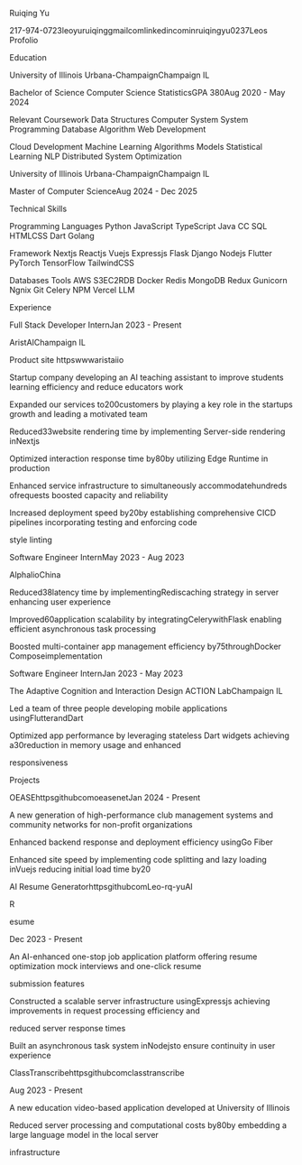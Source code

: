 



Ruiqing Yu

217-974-0723leoyuruiqinggmailcomlinkedincominruiqingyu0237Leos Profolio

Education

University of Illinois Urbana-ChampaignChampaign IL

Bachelor of Science Computer Science  StatisticsGPA 380Aug 2020 - May 2024



Relevant Coursework  Data Structures Computer System System Programming Database Algorithm Web Development

Cloud Development Machine Learning Algorithms  Models Statistical Learning NLP Distributed System Optimization

University of Illinois Urbana-ChampaignChampaign IL

Master of Computer ScienceAug 2024 - Dec 2025

Technical Skills

Programming Languages  Python JavaScript TypeScript Java CC SQL HTMLCSS Dart Golang

Framework  Nextjs Reactjs Vuejs Expressjs Flask Django Nodejs Flutter PyTorch TensorFlow TailwindCSS

Databases  Tools  AWS S3EC2RDB Docker Redis MongoDB Redux Gunicorn Ngnix Git Celery NPM Vercel LLM

Experience

Full Stack Developer InternJan 2023 - Present

AristAIChampaign IL



Product site  httpswwwaristaiio



Startup company developing an AI teaching assistant to improve students learning efficiency and reduce educators work



Expanded our services to200customers by playing a key role in the startups growth and leading a motivated team



Reduced33website rendering time by implementing Server-side rendering inNextjs



Optimized interaction response time by80by utilizing Edge Runtime in production



Enhanced service infrastructure to simultaneously accommodatehundreds ofrequests boosted capacity and reliability



Increased deployment speed by20by establishing comprehensive CICD pipelines incorporating testing and enforcing code

style linting

Software Engineer InternMay 2023 - Aug 2023

AlphalioChina



Reduced38latency time by implementingRediscaching strategy in server enhancing user experience



Improved60application scalability by integratingCelerywithFlask enabling efficient asynchronous task processing



Boosted multi-container app management efficiency by75throughDocker Composeimplementation

Software Engineer InternJan 2023 - May 2023

The Adaptive Cognition and Interaction Design ACTION LabChampaign IL



Led a team of three people developing mobile applications usingFlutterandDart



Optimized app performance by leveraging stateless Dart widgets achieving a30reduction in memory usage and enhanced

responsiveness

Projects

OEASEhttpsgithubcomoeasenetJan 2024 - Present



A new generation of high-performance club management systems and community networks for non-profit organizations



Enhanced backend response and deployment efficiency usingGo Fiber



Enhanced site speed by implementing code splitting and lazy loading inVuejs reducing initial load time by20

AI Resume GeneratorhttpsgithubcomLeo-rq-yuAI

R

esume

Dec 2023 - Present



An AI-enhanced one-stop job application platform offering resume optimization mock interviews and one-click resume

submission features



Constructed a scalable server infrastructure usingExpressjs achieving improvements in request processing efficiency and

reduced server response times



Built an asynchronous task system inNodejsto ensure continuity in user experience

ClassTranscribehttpsgithubcomclasstranscribe

Aug 2023 - Present



A new education video-based application developed at University of Illinois



Reduced server processing and computational costs by80by embedding a large language model in the local server

infrastructure